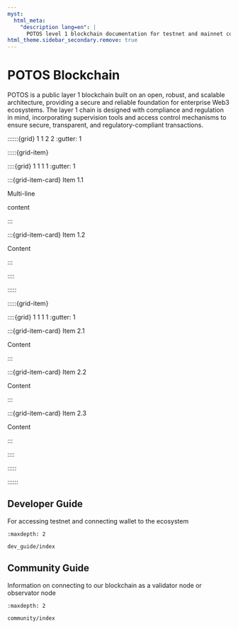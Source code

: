 ```yaml
---
myst:
  html_meta:
    "description lang=en": |
      POTOS level 1 blockchain documentation for testnet and mainnet connectivity.
html_theme.sidebar_secondary.remove: true
---
```

# POTOS Blockchain

POTOS is a public layer 1 blockchain built on an open, robust, and scalable architecture, providing a secure and reliable foundation for enterprise Web3 ecosystems. The layer 1 chain is designed with compliance and regulation in mind, incorporating supervision tools and access control mechanisms to ensure secure, transparent, and regulatory-compliant transactions.

::::::{grid} 1 1 2 2
:gutter: 1

:::::{grid-item}

::::{grid} 1 1 1 1
:gutter: 1

:::{grid-item-card} Item 1.1

Multi-line

content

:::

:::{grid-item-card} Item 1.2

Content

:::

::::

:::::

:::::{grid-item}

::::{grid} 1 1 1 1
:gutter: 1

:::{grid-item-card} Item 2.1

Content

:::

:::{grid-item-card} Item 2.2

Content

:::

:::{grid-item-card} Item 2.3

Content

:::

::::

:::::

::::::
## Developer Guide

For accessing testnet and connecting wallet to the ecosystem

```{toctree}
:maxdepth: 2

dev_guide/index
```

## Community Guide

Information on connecting to our blockchain as a validator node or observator node

```{toctree}
:maxdepth: 2

community/index
```

